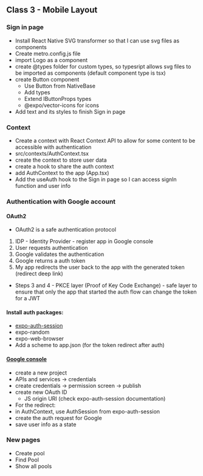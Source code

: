## Class 3 - Mobile Layout

### Sign in page
- Install React Native SVG transformer so that I can use svg files as components
- Create metro.config.js file
- import Logo as a component
- create @types folder for custom types, so typesript allows svg files to be imported as components (default component type is tsx)
- create Button component
  - Use Button from NativeBase
  - Add types
  - Extend IButtonProps types
  - @expo/vector-icons for icons
- Add text and its styles to finish Sign in page

### Context
- Create a context with React Context API to allow for some content to be accessible with authentication
- src/contexts/AuthContext.tsx
- create the context to store user data
- create a hook to share the auth context
- add AuthContext to the app (App.tsx)
- Add the useAuth hook to the Sign in page so I can access signIn function and user info

### Authentication with Google account
#### OAuth2
- OAuth2 is a safe authentication protocol
1) IDP - Identity Provider - register app in Google console
2) User requests authentication
3) Google validates the authentication
4) Google returns a auth token 
5) My app redirects the user back to the app with the generated token (redirect deep link)
- Steps 3 and 4 - PKCE layer (Proof of Key Code Exchange) - safe layer to ensure that only the app that started the auth flow can change the token for a JWT

#### Install auth packages:
- [expo-auth-session](https://www.npmjs.com/package/expo-auth-session)
- expo-random
- expo-web-browser
- Add a scheme to app.json (for the token redirect after auth)

#### [Google console](https://console.cloud.google.com/)
- create a new project 
- APIs and services -> credentials
- create credentials -> permission screen -> publish
- create new OAuth ID
  - JS origin URI (check expo-auth-session documentation) 
- For the redirect:
 - in AuthContext, use AuthSession from expo-auth-session
- create the auth request for Google
- save user info as a state

### New pages
- Create pool
- Find Pool
- Show all pools
